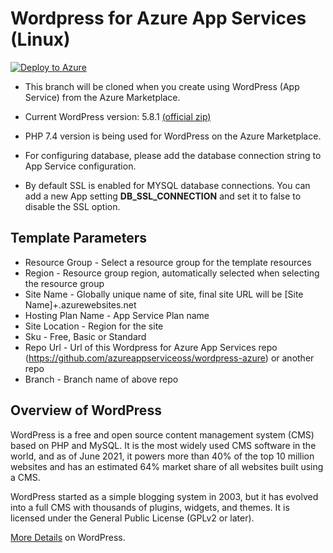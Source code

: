 # Wordpress for Azure App Services (Linux)

[![Deploy to Azure](https://aka.ms/deploytoazurebutton)](https://portal.azure.com/#create/Microsoft.Template/uri/https%3A%2F%2Fraw.githubusercontent.com%2FKamakura17%2FWordpress_Azure%2Fmaster%2Ftemplate.json)

- This branch will be cloned when you create using WordPress (App Service) from the Azure Marketplace.
- Current WordPress version: 5.8.1 [(official zip)](https://wordpress.org/wordpress-5.8.1.zip)
- PHP 7.4 version is being used for WordPress on the Azure Marketplace.

- For configuring database, please add the database connection string to App Service configuration.
- By default SSL is enabled for MYSQL database connections. You can add a new App setting **DB_SSL_CONNECTION** and set it to false to disable the SSL option.

## Template Parameters

- Resource Group - Select a resource group for the template resources
- Region - Resource group region, automatically selected when selecting the resource group
- Site Name - Globally unique name of site, final site URL will be [Site Name]+.azurewebsites.net
- Hosting Plan Name - App Service Plan name
- Site Location - Region for the site
- Sku - Free, Basic or Standard
- Repo Url - Url of this Wordpress for Azure App Services repo (https://github.com/azureappserviceoss/wordpress-azure) or another repo
- Branch - Branch name of above repo

## Overview of WordPress

WordPress is a free and open source content management system (CMS) based on PHP and MySQL. It is the most widely used CMS software in the world, and as of June 2021, it powers more than 40% of the top 10 million websites and has an estimated 64% market share of all websites built using a CMS.

WordPress started as a simple blogging system in 2003, but it has evolved into a full CMS with thousands of plugins, widgets, and themes. It is licensed under the General Public License (GPLv2 or later).

[More Details](https://wordpress.org/) on WordPress.
